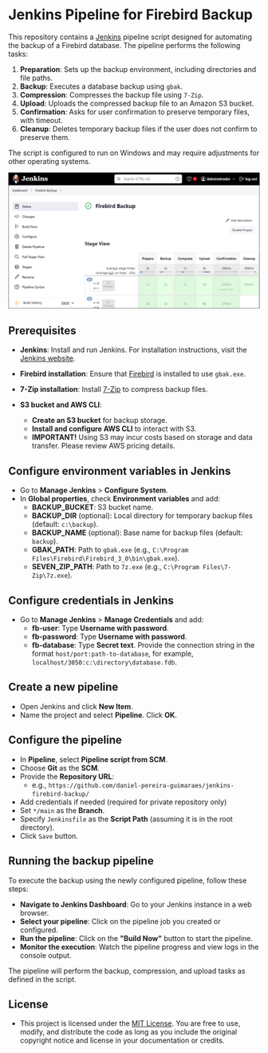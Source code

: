 # Jenkins Pipeline for Firebird Backup

This repository contains a [Jenkins](https://www.jenkins.io/) pipeline script designed for automating the backup of a Firebird database. 
The pipeline performs the following tasks:

1. **Preparation**: Sets up the backup environment, including directories and file paths.
2. **Backup**: Executes a database backup using `gbak`.
3. **Compression**: Compresses the backup file using `7-Zip`.
4. **Upload**: Uploads the compressed backup file to an Amazon S3 bucket.
5. **Confirmation**: Asks for user confirmation to preserve temporary files, with timeout.
6. **Cleanup**: Deletes temporary backup files if the user does not confirm to preserve them.

The script is configured to run on Windows and may require adjustments for other operating systems.

![Jenkins pipeline for Firebird backup](https://github.com/daniel-pereira-guimaraes/jenkins-firebird-backup/blob/main/jenkins.png)

## Prerequisites

- **Jenkins**: Install and run Jenkins. For installation instructions, visit the [Jenkins website](https://www.jenkins.io/doc/book/installing/).

- **Firebird installation**: Ensure that [Firebird](https://www.firebirdsql.org/) is installed to use `gbak.exe`.

- **7-Zip installation**: Install [7-Zip](https://www.7-zip.org/) to compress backup files.

- **S3 bucket and AWS CLI**:
   - **Create an S3 bucket** for backup storage.
   - **Install and configure AWS CLI** to interact with S3.
   - **IMPORTANT!** Using S3 may incur costs based on storage and data transfer. Please review AWS pricing details.
         
## Configure environment variables in Jenkins

- Go to **Manage Jenkins** > **Configure System**.
- In **Global properties**, check **Environment variables** and add:
  - **BACKUP_BUCKET**: S3 bucket name.
  - **BACKUP_DIR** (optional): Local directory for temporary backup files (default: `c:\backup`).
  - **BACKUP_NAME** (optional): Base name for backup files (default: `backup`).
  - **GBAK_PATH**: Path to `gbak.exe` (e.g., `C:\Program Files\Firebird\Firebird_3_0\bin\gbak.exe`).
  - **SEVEN_ZIP_PATH**: Path to `7z.exe` (e.g., `C:\Program Files\7-Zip\7z.exe`).

## Configure credentials in Jenkins

- Go to **Manage Jenkins** > **Manage Credentials** and add:
  - **fb-user**: Type **Username with password**.
  - **fb-password**: Type **Username with password**.
  - **fb-database**: Type **Secret text**. Provide the connection string in the format `host/port:path-to-database`, for example, `localhost/3050:c:\directory\database.fdb`.

## Create a new pipeline

- Open Jenkins and click **New Item**.
- Name the project and select **Pipeline**. Click **OK**.

## Configure the pipeline

- In **Pipeline**, select **Pipeline script from SCM**.
- Choose **Git** as the **SCM**.
- Provide the **Repository URL**:
  - e.g., `https://github.com/daniel-pereira-guimaraes/jenkins-firebird-backup/`
- Add credentials if needed (required for private repository only)
- Set `*/main` as the **Branch**.
- Specify `Jenkinsfile` as the **Script Path** (assuming it is in the root directory).
- Click `Save` button.

## Running the backup pipeline

To execute the backup using the newly configured pipeline, follow these steps:

- **Navigate to Jenkins Dashboard**: Go to your Jenkins instance in a web browser.
- **Select your pipeline**: Click on the pipeline job you created or configured.
- **Run the pipeline**: Click on the **"Build Now"** button to start the pipeline.
- **Monitor the execution**: Watch the pipeline progress and view logs in the console output.

The pipeline will perform the backup, compression, and upload tasks as defined in the script.

## License

- This project is licensed under the [MIT License](https://opensource.org/licenses/MIT). You are free to use, modify, and distribute the code as long as you include the original copyright notice and license in your documentation or credits.
